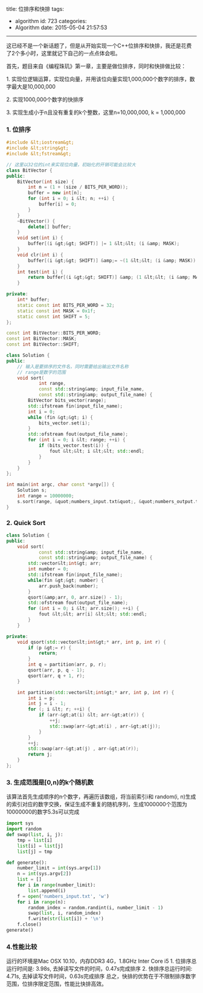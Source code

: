 title: 位排序和快排
tags:
  - algorithm
id: 723
categories:
  - Algorithm
date: 2015-05-04 21:57:53
---

这已经不是一个新话题了，但是从开始实现一个C++位排序和快排，我还是花费了2个多小时，这里就记下自己的一点点体会啦。

首先，题目来自《编程珠玑》第一章，主要是做位排序，同时和快排做比较：

1\. 实现位逻辑运算，实现位向量，并用该位向量实现1,000,000个数字的排序，数字最大是10,000,000

2\. 实现1000,000个数字的快排序

3\. 实现生成小于n且没有重复的k个整数，这里n=10,000,000, k = 1,000,000

<!--more-->

### 1\. 位排序

```cpp
#include &lt;iostream&gt;
#include &lt;string&gt;
#include &lt;fstream&gt;

// 这里以32位的int来实现位向量，初始化的开销可能会比较大
class BitVector {
public:
    BitVector(int size) {
        int n = (1 + (size / BITS_PER_WORD));
        buffer = new int[n];
        for (int i = 0; i &lt; n; ++i) {
            buffer[i] = 0;
        }
    }
    ~BitVector() {
        delete[] buffer;
    }
    void set(int i) {
        buffer[(i &gt;&gt; SHIFT)] |= 1 &lt;&lt; (i &amp; MASK);
    }
    void clr(int i) {
        buffer[(i &gt;&gt; SHIFT)] &amp;= ~(1 &lt;&lt; (i &amp; MASK));
    }
    int test(int i) {
        return buffer[(i &gt;&gt; SHIFT)] &amp; (1 &lt;&lt; (i &amp; MASK));
    }

private:
    int* buffer;
    static const int BITS_PER_WORD = 32;
    static const int MASK = 0x1f;
    static const int SHIFT = 5;
};

const int BitVector::BITS_PER_WORD;
const int BitVector::MASK;
const int BitVector::SHIFT;

class Solution {
public:
    // 输入是要排序的文件名，同时需要给出输出文件名称
    // range是数字的范围
    void sort(
            int range,
            const std::string&amp; input_file_name,
            const std::string&amp; output_file_name) {
        BitVector bits_vector(range);
        std::ifstream fin(input_file_name);
        int i = 0;
        while (fin &gt;&gt; i) {
            bits_vector.set(i);
        }
        std::ofstream fout(output_file_name);
        for (int i = 0; i &lt; range; ++i) {
            if (bits_vector.test(i)) {
                fout &lt;&lt; i &lt;&lt; std::endl;
            }
        }
    }
};

int main(int argc, char const *argv[]) {
    Solution s;
    int range = 10000000;
    s.sort(range, &quot;numbers_input.txt&quot;, &quot;numbers_output.txt&quot;);
}
```

### 2\. Quick Sort

```cpp
class Solution {
public:
    void sort(
            const std::string&amp; input_file_name,
            const std::string&amp; output_file_name) {
        std::vector&lt;int&gt; arr;
        int number = 0;
        std::ifstream fin(input_file_name);
        while(fin &gt;&gt; number) {
            arr.push_back(number);
        }
        qsort(&amp;arr, 0, arr.size() - 1);
        std::ofstream fout(output_file_name);
        for (int i = 0; i &lt; arr.size(); ++i) {
            fout &lt;&lt; arr[i] &lt;&lt; std::endl;
        }
    }

private:
    void qsort(std::vector&lt;int&gt;* arr, int p, int r) {
        if (p &gt;= r) {
            return;
        }
        int q = partition(arr, p, r);
        qsort(arr, p, q - 1);
        qsort(arr, q + 1, r);
    }

    int partition(std::vector&lt;int&gt;* arr, int p, int r) {
        int i = p;
        int j = i - 1;
        for (; i &lt; r; ++i) {
            if (arr-&gt;at(i) &lt; arr-&gt;at(r)) {
                ++j;
                std::swap(arr-&gt;at(i) , arr-&gt;at(j));
            }
        }
        ++j;
        std::swap(arr-&gt;at(j) , arr-&gt;at(r));
        return j;
    }
};
```

### 3\. 生成范围是[0,n)的k个随机数

该算法首先生成顺序的n个数字，再遍历该数组，将当前索引i和 random(i, n)生成的索引对应的数字交换，保证生成不重复的随机序列，生成1000000个范围为10000000的数字5.3s可以完成

```python
import sys
import random
def swap(list, i, j):
    tmp = list[i]
    list[i] = list[j]
    list[j] = tmp

def generate():
    number_limit = int(sys.argv[1])
    n = int(sys.argv[2])
    list = []
    for i in range(number_limit):
        list.append(i)
    f = open('numbers_input.txt', 'w')
    for i in range(n):
        random_index = random.randint(i, number_limit - 1)
        swap(list, i, random_index)
        f.write(str(list[i]) + '\n')
    f.close()
generate()

```

### 4.性能比较

运行的环境是Mac OSX 10.10，内存DDR3 4G，1.8GHz Inter Core i5
1\. 位排序总运行时间是: 3.98s, 去掉读写文件的时间，0.47s完成排序
2\. 快排序总运行时间: 4.71s, 去掉读写文件时间，0.63s完成排序
总之，快排的优势在于不限制排序数字范围，位排序限定范围，性能比快排高效。